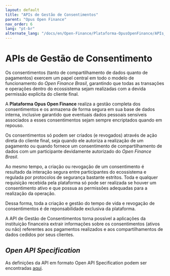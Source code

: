 ```yaml
---
layout: default
title: "APIs de Gestão de Consentimentos"
parent: "Opus Open Finance"
nav_order: 6
lang: "pt-br"
alternate_lang: "/docs/en/Open-Finance/Plataforma-OpusOpenFinance/APIs_de_backoffice/OOF-APIBack/"
---
```


# APIs de Gestão de Consentimento

Os consentimentos (tanto de compartilhamento de dados quanto de pagamentos) exercem um papel central em todo o modelo de funcionamento do *Open Finance Brasil*,  garantindo que todas as transações e operações dentro do ecossistema sejam realizadas com a devida permissão explícita do cliente final.

A **Plataforma Opus Open Finance** realiza a gestão completa dos consentimentos e os armazena de forma segura em sua base de dados interna, inclusive garantido que eventuais dados pessoais sensíveis associados a esses consentimentos sejam sempre encriptados quando em repouso.

Os consentimentos só podem ser criados (e revogados) através de ação direta do cliente final, seja quando ele autoriza a realização de um pagamento ou quando fornece um consentimento de compartilhamento de dados com um participante devidamente autorizado do *Open Finance Brasil*.

Ao mesmo tempo, a criação ou revogação de um consentimento é resultado da interação segura entre participantes do ecossistema e regulada por protocolos de segurança bastante estritos. Toda e qualquer requisição recebida pela plataforma só pode ser realizada se houver um consentimento ativo e que possua as permissões adequadas para a realização da operação.

Dessa forma, toda a criação e gestão do tempo de vida e revogação de consentimentos é de reponsabilidade exclusiva da plataforma.

A API de Gestão de Consentimentos torna possível a aplicações da instituição financeira extrair informações sobre os consentimentos (ativos ou não) referentes aos pagamentos realizados e aos compartilhamentos de dados cedidos por seus clientes.

## *Open API Specification*

As definições da API em formato Open API Specification podem ser encontradas [aqui][API-backoffice].

[API-backoffice]: ../../../../swagger-ui/index.html?api=OAS-back-dados
